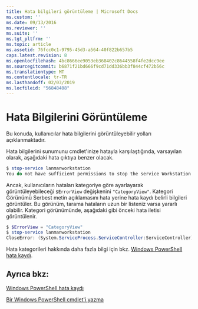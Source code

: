 ```yaml
---
title: Hata bilgileri görüntüleme | Microsoft Docs
ms.custom: ''
ms.date: 09/13/2016
ms.reviewer: ''
ms.suite: ''
ms.tgt_pltfrm: ''
ms.topic: article
ms.assetid: 76fcc0c1-9795-45d3-a564-40f822b657b5
caps.latest.revision: 8
ms.openlocfilehash: 4bc8666ee9053eb368402c8644558f4fe2dcc9ee
ms.sourcegitcommit: b6871f21bd666f9cd71dd336bb3f844cf472b56c
ms.translationtype: MT
ms.contentlocale: tr-TR
ms.lasthandoff: 02/03/2019
ms.locfileid: "56848408"
---
```

# <a name="displaying-error-information"></a>Hata Bilgilerini Görüntüleme

Bu konuda, kullanıcılar hata bilgilerini görüntüleyebilir yolları açıklanmaktadır.

Hata bilgilerini sunumunu cmdlet'inize hatayla karşılaştığında, varsayılan olarak, aşağıdaki hata çıktıya benzer olacak.

```powershell
$ stop-service lanmanworkstation
You do not have sufficient permissions to stop the service Workstation.
```

Ancak, kullanıcıların hataları kategoriye göre ayarlayarak görüntüleyebileceği `$ErrorView` değişkenini `"CategoryView"`. Kategori Görünümü Serbest metin açıklamasını hata yerine hata kaydı belirli bilgileri görüntüler. Bu görünüm, tarama hataların uzun bir listeniz varsa yararlı olabilir. Kategori görünümünde, aşağıdaki gibi önceki hata iletisi görüntülenir.

```powershell
$ $ErrorView = "CategoryView"
$ stop-service lanmanworkstation
CloseError: (System.ServiceProcess.ServiceController:ServiceController) [stop-service], ServiceCommandException
```

Hata kategorileri hakkında daha fazla bilgi için bkz. [Windows PowerShell hata kaydı](./windows-powershell-error-records.md).

## <a name="see-also"></a>Ayrıca bkz:

[Windows PowerShell hata kaydı](./windows-powershell-error-records.md)

[Bir Windows PowerShell cmdlet'i yazma](./writing-a-windows-powershell-cmdlet.md)
